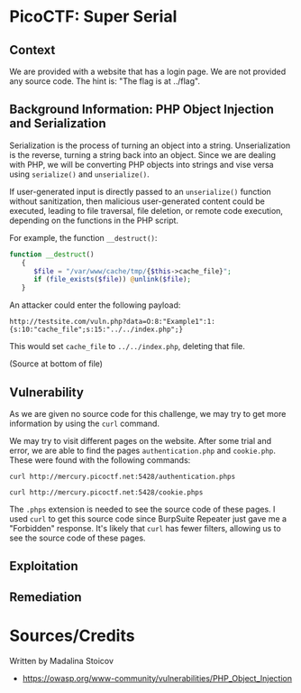 # PicoCTF: Super Serial

## Context

We are provided with a website that has a login page. We are not provided any source code. The hint is: "The flag is at ../flag".

## Background Information: PHP Object Injection and Serialization

Serialization is the process of turning an object into a string. Unserialization is the reverse, turning a string back into an object. Since we are dealing with PHP, we will be converting PHP objects into strings and vise versa using `serialize()` and `unserialize()`.

If user-generated input is directly passed to an `unserialize()` function without sanitization, then malicious user-generated content could be executed, leading to file traversal, file deletion, or remote code execution, depending on the functions in the PHP script.

For example, the function `__destruct()`:

```php
function __destruct()
   {
      $file = "/var/www/cache/tmp/{$this->cache_file}";
      if (file_exists($file)) @unlink($file);
   }
```

An attacker could enter the following payload:

`http://testsite.com/vuln.php?data=O:8:"Example1":1:{s:10:"cache_file";s:15:"../../index.php";}`

This would set `cache_file` to `../../index.php`, deleting that file.

(Source at bottom of file)

## Vulnerability

As we are given no source code for this challenge, we may try to get more information by using the `curl` command. 

We may try to visit different pages on the website. After some trial and error, we are able to find the pages `authentication.php` and `cookie.php`. These were found with the following commands:

`curl http://mercury.picoctf.net:5428/authentication.phps`

`curl http://mercury.picoctf.net:5428/cookie.phps`

The `.phps` extension is needed to see the source code of these pages. I used `curl` to get this source code since BurpSuite Repeater just gave me a "Forbidden" response. It's likely that `curl` has fewer filters, allowing us to see the source code of these pages.






## Exploitation



## Remediation



# Sources/Credits

Written by Madalina Stoicov

- https://owasp.org/www-community/vulnerabilities/PHP_Object_Injection
